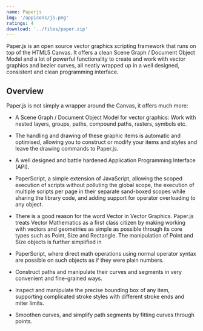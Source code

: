 ```yaml
---
name: Paperjs
img: '/appicons/js.png'
ratings: 4
download: '../files/paper.zip'
---
```


Paper.js is an open source vector graphics scripting framework that runs on top of the HTML5 Canvas. It offers a clean Scene Graph / Document Object Model and a lot of powerful functionality to create and work with vector graphics and bezier curves, all neatly wrapped up in a well designed, consistent and clean programming interface.

## Overview

Paper.js is not simply a wrapper around the Canvas, it offers much more:

- A Scene Graph / Document Object Model for vector graphics: Work with nested layers, groups, paths, compound paths, rasters, symbols etc.

- The handling and drawing of these graphic items is automatic and optimised, allowing you to construct or modify your items and styles and leave the drawing commands to Paper.js.

- A well designed and battle hardened Application Programming Interface (API).

* PaperScript, a simple extension of JavaScript, allowing the scoped execution of scripts without polluting the global scope, the execution of multiple scripts per page in their separate sand-boxed scopes while sharing the library code, and adding support for operator overloading to any object.

- There is a good reason for the word Vector in Vector Graphics. Paper.js treats Vector Mathematics as a first class citizen by making working with vectors and geometries as simple as possible through its core types such as Point, Size and Rectangle. The manipulation of Point and Size objects is further simplified in

* PaperScript, where direct math operations using normal operator syntax are possible on such objects as if they were plain numbers.

* Construct paths and manipulate their curves and segments in very convenient and fine-grained ways.

- Inspect and manipulate the precise bounding box of any item, supporting complicated stroke styles with different stroke ends and miter limits.

- Smoothen curves, and simplify path segments by fitting curves through points.
